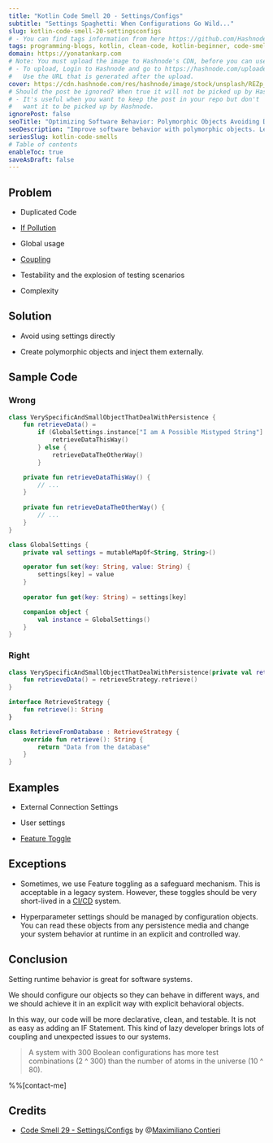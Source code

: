 ```yaml
---
title: "Kotlin Code Smell 20 - Settings/Configs"
subtitle: "Settings Spaghetti: When Configurations Go Wild..."
slug: kotlin-code-smell-20-settingsconfigs
# - You can find tags information from here https://github.com/Hashnode/support/blob/main/misc/tags.json
tags: programming-blogs, kotlin, clean-code, kotlin-beginner, code-smell-1
domain: https://yonatankarp.com
# Note: You must upload the image to Hashnode's CDN, before you can use it here.
# - To upload, Login to Hashnode and go to https://hashnode.com/uploader
#   Use the URL that is generated after the upload.
cover: https://cdn.hashnode.com/res/hashnode/image/stock/unsplash/REZp_5-2wzA/upload/68a1cba84b003c37b553a9dfd0a20256.jpeg
# Should the post be ignored? When true it will not be picked up by Hashnode.
# - It's useful when you want to keep the post in your repo but don't
#   want it to be picked up by Hashnode.
ignorePost: false
seoTitle: "Optimizing Software Behavior: Polymorphic Objects Avoiding Duplication"
seoDescription: "Improve software behavior with polymorphic objects. Learn how to avoid duplicated code and enhance testability for clean, declarative systems."
seriesSlug: kotlin-code-smells
# Table of contents
enableToc: true
saveAsDraft: false
---
```



## Problem

* Duplicated Code
    
* [If Pollution](https://maximilianocontieri.com/how-to-get-rid-of-annoying-ifs-forever)
    
* Global usage
    
* [Coupling](https://maximilianocontieri.com/coupling-the-one-and-only-software-design-problem)
    
* Testability and the explosion of testing scenarios
    
* Complexity
    

## Solution

* Avoid using settings directly
    
* Create polymorphic objects and inject them externally.
    

## Sample Code

### Wrong

```kotlin
class VerySpecificAndSmallObjectThatDealWithPersistence {
    fun retrieveData() =
        if (GlobalSettings.instance["I am A Possible Mistyped String"] != null) {
            retrieveDataThisWay()
        } else {
            retrieveDataTheOtherWay()
        }

    private fun retrieveDataThisWay() {
        // ...
    }
    
    private fun retrieveDataTheOtherWay() {
        // ...
    }
}

class GlobalSettings {
    private val settings = mutableMapOf<String, String>()

    operator fun set(key: String, value: String) {
        settings[key] = value
    }
    
    operator fun get(key: String) = settings[key]

    companion object {
        val instance = GlobalSettings()
    }
}
```

### Right

```kotlin
class VerySpecificAndSmallObjectThatDealWithPersistence(private val retrieveStrategy: RetrieveStrategy) {
    fun retrieveData() = retrieveStrategy.retrieve()
}

interface RetrieveStrategy {
    fun retrieve(): String
}

class RetrieveFromDatabase : RetrieveStrategy {
    override fun retrieve(): String {
        return "Data from the database"
    }
}
```

## Examples

* External Connection Settings
    
* User settings
    
* [Feature Toggle](https://en.wikipedia.org/wiki/Feature_toggle)
    

## Exceptions

* Sometimes, we use Feature toggling as a safeguard mechanism. This is acceptable in a legacy system. However, these toggles should be very short-lived in a [CI/CD](https://en.wikipedia.org/wiki/CI/CD) system.
    
* Hyperparameter settings should be managed by configuration objects. You can read these objects from any persistence media and change your system behavior at runtime in an explicit and controlled way.
    

## Conclusion

Setting runtime behavior is great for software systems.

We should configure our objects so they can behave in different ways, and we should achieve it in an explicit way with explicit behavioral objects.

In this way, our code will be more declarative, clean, and testable. It is not as easy as adding an IF Statement. This kind of lazy developer brings lots of coupling and unexpected issues to our systems.

> A system with 300 Boolean configurations has more test combinations (2 ^ 300) than the number of atoms in the universe (10 ^ 80).

%%[contact-me]

## Credits

* [Code Smell 29 - Settings/Configs](https://maximilianocontieri.com/code-smell-29-settingsconfigs) by @[Maximiliano Contieri](@mcsee)
